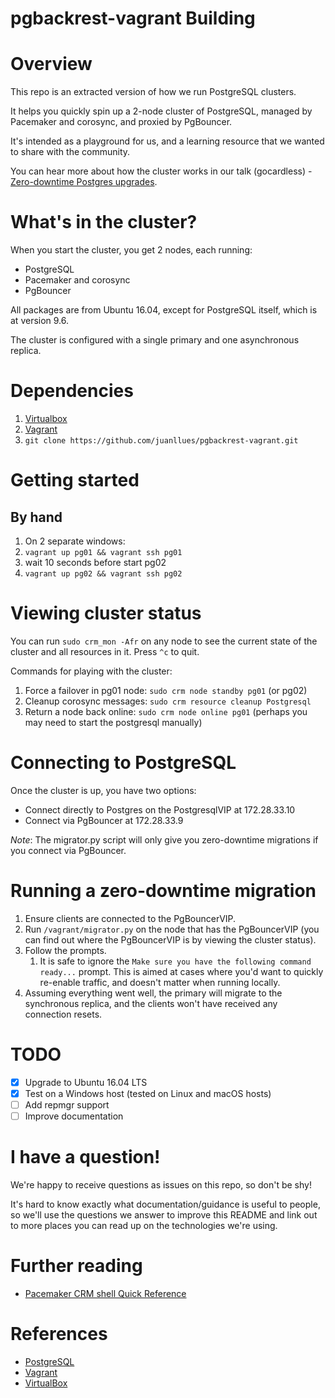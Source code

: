 pgbackrest-vagrant 
Building
====================

# Overview

This repo is an extracted version of how we run PostgreSQL clusters.

It helps you quickly spin up a 2-node cluster of PostgreSQL, managed by Pacemaker and corosync, and proxied by PgBouncer.

It's intended as a playground for us, and a learning resource that we wanted to share with the community.

You can hear more about how the cluster works in our talk (gocardless) - [Zero-downtime Postgres upgrades](https://www.youtube.com/watch?v=SAkNBiZzEX8).

# What's in the cluster?

When you start the cluster, you get 2 nodes, each running:

  - PostgreSQL
  - Pacemaker and corosync
  - PgBouncer

All packages are from Ubuntu 16.04, except for PostgreSQL itself, which is at version 9.6.

The cluster is configured with a single primary and one asynchronous replica.

# Dependencies
1. [Virtualbox](https://www.virtualbox.org/wiki/Downloads)
2. [Vagrant](http://www.vagrantup.com/downloads.html)
3. `git clone https://github.com/juanllues/pgbackrest-vagrant.git`

# Getting started

## By hand
1.  On 2 separate windows:
2.  `vagrant up pg01 && vagrant ssh pg01`
3.  wait 10 seconds before start pg02
4.  `vagrant up pg02 && vagrant ssh pg02`

# Viewing cluster status

You can run `sudo crm_mon -Afr` on any node to see the current state of the cluster and all resources in it. Press `^c` to quit.

Commands for playing with the cluster:
1. Force a failover in pg01 node: `sudo crm node standby pg01` (or pg02)
2. Cleanup corosync messages: `sudo crm resource cleanup Postgresql`
3. Return a node back online: `sudo crm node online pg01` (perhaps you may need to start the postgresql manually)

# Connecting to PostgreSQL

Once the cluster is up, you have two options:

  - Connect directly to Postgres on the PostgresqlVIP at 172.28.33.10
  - Connect via PgBouncer at 172.28.33.9

*Note*: The migrator.py script will only give you zero-downtime migrations if you connect via PgBouncer.

# Running a zero-downtime migration

1. Ensure clients are connected to the PgBouncerVIP.
2. Run `/vagrant/migrator.py` on the node that has the PgBouncerVIP (you can find out where the PgBouncerVIP is by viewing the cluster status).
3. Follow the prompts.
    1. It is safe to ignore the `Make sure you have the following command ready...` prompt. This is aimed at cases where you'd want to quickly re-enable traffic, and doesn't matter when running locally.
4. Assuming everything went well, the primary will migrate to the synchronous replica, and the clients won't have received any connection resets.

# TODO

- [x] Upgrade to Ubuntu 16.04 LTS
- [x] Test on a Windows host (tested on Linux and macOS hosts)
- [ ] Add repmgr support
- [ ] Improve documentation

# I have a question!

We're happy to receive questions as issues on this repo, so don't be shy!

It's hard to know exactly what documentation/guidance is useful to people, so we'll use the questions we answer to improve this README and link out to more places you can read up on the technologies we're using.

# Further reading
* [Pacemaker CRM shell Quick Reference](https://github.com/ClusterLabs/pacemaker/blob/master/doc/pcs-crmsh-quick-ref.md)

# References
* [PostgreSQL](https://www.postgresql.org)
* [Vagrant](http://vagrantup.com)
* [VirtualBox](http://www.virtualbox.org)
